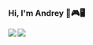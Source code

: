 ### Hi, I'm Andrey 👋🎮🖥️

<a href="https://github-readme-stats.vercel.app/api?username=MartAndrey&show_icons=true&theme=dark">
  <img align="left" src="https://github-readme-stats.vercel.app/api?username=MartAndrey&show_icons=true&theme=dark" />
</a>
<a href="https://github-readme-stats.vercel.app/api/top-langs/?username=MartAndrey&layout=compact&show_icons=true&theme=dark">
  <img align="center" src="https://github-readme-stats.vercel.app/api/top-langs/?username=MartAndrey&layout=compact&show_icons=true&theme=dark" />
</a>

<!--
**MartAndrey/MartAndrey** is a ✨ _special_ ✨ repository because its `README.md` (this file) appears on your GitHub profile.

Here are some ideas to get you started:

- 🔭 I’m currently working on ...
- 🌱 I’m currently learning ...
- 👯 I’m looking to collaborate on ...
- 🤔 I’m looking for help with ...
- 💬 Ask me about ...
- 📫 How to reach me: ...
- 😄 Pronouns: ...
- ⚡ Fun fact: ...
-->
